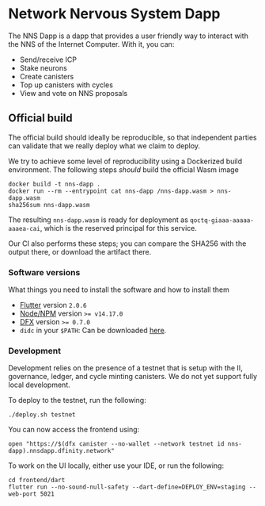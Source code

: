 # Network Nervous System Dapp

The NNS Dapp is a dapp that provides a user friendly way to interact with the NNS of the Internet Computer. With it, you can:

* Send/receive ICP
* Stake neurons
* Create canisters
* Top up canisters with cycles
* View and vote on NNS proposals

## Official build

The official build should ideally be reproducible, so that independent parties
can validate that we really deploy what we claim to deploy.

We try to achieve some level of reproducibility using a Dockerized build
environment. The following steps _should_ build the official Wasm image

    docker build -t nns-dapp .
    docker run --rm --entrypoint cat nns-dapp /nns-dapp.wasm > nns-dapp.wasm
    sha256sum nns-dapp.wasm

The resulting `nns-dapp.wasm` is ready for deployment as
`qoctq-giaaa-aaaaa-aaaea-cai`, which is the reserved principal for this service.

Our CI also performs these steps; you can compare the SHA256 with the output there, or download the artifact there.

### Software versions

What things you need to install the software and how to install them

- [Flutter](https://flutter.dev/docs/get-started/install) version `2.0.6`
- [Node/NPM](https://nodejs.org/en/) version `>= v14.17.0`
- [DFX](https://sdk.dfinity.org/docs/index.html) version `>= 0.7.0`
- `didc` in your `$PATH`: Can be downloaded [here](https://github.com/dfinity/candid/releases).

### Development

Development relies on the presence of a testnet that is setup with the II, governance, ledger, and cycle minting canisters. We do not yet support fully local development.

To deploy to the testnet, run the following:

```shell
./deploy.sh testnet
```

You can now access the frontend using:

```shell
open "https://$(dfx canister --no-wallet --network testnet id nns-dapp).nnsdapp.dfinity.network"
```

To work on the UI locally, either use your IDE, or run the following:

```
cd frontend/dart
flutter run --no-sound-null-safety --dart-define=DEPLOY_ENV=staging --web-port 5021
```
